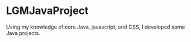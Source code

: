 # LGMJavaProject
Using my knowledge of core Java, javascript, and CSS, I developed some Java projects.
